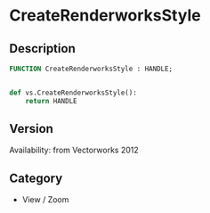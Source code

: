 # CreateRenderworksStyle

## Description
```pascal
FUNCTION CreateRenderworksStyle : HANDLE;
```

```python

def vs.CreateRenderworksStyle():
    return HANDLE
```

## Version
Availability: from Vectorworks 2012
## Category
* View / Zoom

